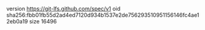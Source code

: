 version https://git-lfs.github.com/spec/v1
oid sha256:fbb01fb55d2ad4ed7120d934b1537e2de756293510951156146fc4ae12eb0a19
size 16496
